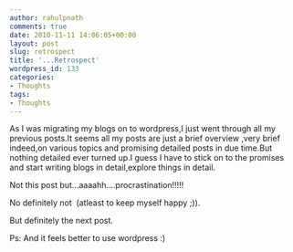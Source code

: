 ```yaml
---
author: rahulpnath
comments: true
date: 2010-11-11 14:06:05+00:00
layout: post
slug: retrospect
title: '...Retrospect'
wordpress_id: 133
categories:
- Thoughts
tags:
- Thoughts
---
```


As I was migrating my blogs on to wordpress,I just went through all my previous posts.It seems all my posts are just a brief overview ,very brief indeed,on various topics and promising detailed posts in due time.But nothing detailed ever turned up.I guess I have to stick on to the promises and start writing blogs in detail,explore things in detail.

Not this post but...aaaahh....procrastination!!!!!

No definitely not  (atleast to keep myself happy ;)).

But definitely the next post.

Ps: And it feels better to use wordpress :)
